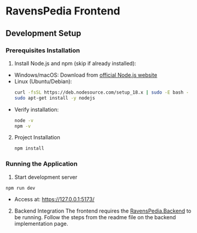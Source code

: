 # RavensPedia Frontend

## Development Setup

<!--Prerequisites Installation-->

### Prerequisites Installation

1. Install Node.js and npm (skip if already installed):

- Windows/macOS: Download from [official Node.js website](https://nodejs.org/)
- Linux (Ubuntu/Debian):
  ```bash
  curl -fsSL https://deb.nodesource.com/setup_18.x | sudo -E bash -
  sudo apt-get install -y nodejs
  ```
- Verify installation:
  ```bash
  node -v
  npm -v
  ```

2. Project Installation
   ```bash
   npm install
   ```

<!--Running the Application-->

### Running the Application

1. Start development server

```bash
npm run dev
```

- Access at: https://127.0.0.1:5173/

2. Backend Integration
   The frontend requires the [RavensPedia.Backend](https://github.com/Zattox/RavensPedia) to be running.
   Follow the steps from the readme file on the backend implementation page.
